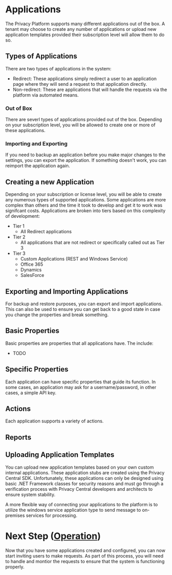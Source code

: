 # Applications

The Privacy Platform supports many different applications out of the box.  A tenant may choose to create any number of applications or upload new application templates provided their subscription level will allow them to do so.

## Types of Applications

There are two types of applications in the system:

-   Redirect:  These applications simply redirect a user to an application page where they will send a request to that application directly.
-   Non-redirect:  These are applications that will handle the requests via the platform via automated means.

### Out of Box

There are severl types of applications provided out of the box.  Depending on your subscription level, you will be allowed to create one or more of these applications.

### Importing and Exporting

If you need to backup an application before you make major changes to the settings, you can export the application.  If something doesn't work, you can reimport the application again.

## Creating a new Application

Depending on your subscription or license level, you will be able to create any numerous types of supported applications.  Some applications are more complex than others and the time it took to develop and get it to work was signifcant costs.  Applications are broken into tiers based on this complexity of development:

-   Tier 1
    -   All Redirect applications
-   Tier 2
    -   All applications that are not redirect or specifically called out as Tier 3
-   Tier 3
    -   Custom Applications (REST and Windows Service)
    -   Office 365
    -   Dynamics
    -   SalesForce

## Exporting and Importing Applications

For backup and restore purposes, you can export and import applications.  This can also be used to ensure you can get back to a good state in case you change the properties and break something.

## Basic Properties

Basic properties are properties that all applications have.  The include:

-   TODO

## Specific Properties

Each application can have specific properties that guide its function.  In some cases, an application may ask for a username/password, in other cases, a simple API key.

## Actions

Each application supports a variety of actions.  

## Reports

## Uploading Application Templates

You can upload new application templates based on your own custom internal applications.  These application stubs are created using the Privacy Central SDK.  Unfortunately, these applications can only be designed using basic .NET Framework classes for security reasons and must go through a verification process with Privacy Central developers and architects to ensure system stability.

A more flexible way of connecting your applications to the platform is to utilize the windows service application type to send message to on-premises services for processing.

# Next Step ([Operation](../Operation/readme.md))

Now that you have some applications created and configured, you can now start inviting users to make requests.  As part of this process, you will need to handle and montior the requests to ensure that the system is functioning properly.